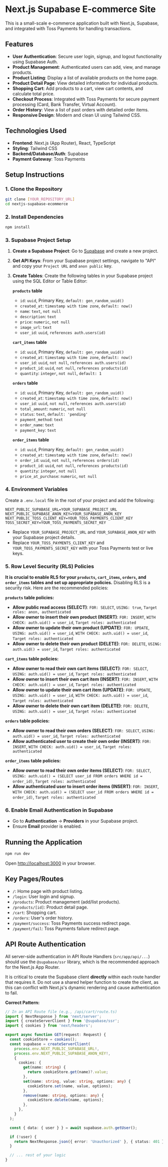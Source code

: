 # Next.js Supabase E-commerce Site

This is a small-scale e-commerce application built with Next.js, Supabase, and integrated with Toss Payments for handling transactions.

## Features

-   **User Authentication**: Secure user login, signup, and logout functionality using Supabase Auth.
-   **Product Management**: Authenticated users can add, view, and manage products.
-   **Product Listing**: Display a list of available products on the home page.
-   **Product Detail Page**: View detailed information for individual products.
-   **Shopping Cart**: Add products to a cart, view cart contents, and calculate total price.
-   **Checkout Process**: Integrated with Toss Payments for secure payment processing (Card, Bank Transfer, Virtual Account).
-   **Order History**: View a list of past orders with detailed order items.
-   **Responsive Design**: Modern and clean UI using Tailwind CSS.

## Technologies Used

-   **Frontend**: Next.js (App Router), React, TypeScript
-   **Styling**: Tailwind CSS
-   **Backend/Database/Auth**: Supabase
-   **Payment Gateway**: Toss Payments

## Setup Instructions

### 1. Clone the Repository

```bash
git clone [YOUR_REPOSITORY_URL]
cd nextjs-supabase-ecommerce
```

### 2. Install Dependencies

```bash
npm install
```

### 3. Supabase Project Setup

1.  **Create a Supabase Project**: Go to [Supabase](https://supabase.com/) and create a new project.
2.  **Get API Keys**: From your Supabase project settings, navigate to "API" and copy your `Project URL` and `anon public` key.
3.  **Create Tables**: Create the following tables in your Supabase project using the SQL Editor or Table Editor:

    **`products` table**
    -   `id`: `uuid`, Primary Key, `default: gen_random_uuid()`
    -   `created_at`: `timestamp with time zone`, `default: now()`
    -   `name`: `text`, `not null`
    -   `description`: `text`
    -   `price`: `numeric`, `not null`
    -   `image_url`: `text`
    -   `user_id`: `uuid`, `references auth.users(id)`

    **`cart_items` table**
    -   `id`: `uuid`, Primary Key, `default: gen_random_uuid()`
    -   `created_at`: `timestamp with time zone`, `default: now()`
    -   `user_id`: `uuid`, `not null`, `references auth.users(id)`
    -   `product_id`: `uuid`, `not null`, `references products(id)`
    -   `quantity`: `integer`, `not null`, `default: 1`

    **`orders` table**
    -   `id`: `uuid`, Primary Key, `default: gen_random_uuid()`
    -   `created_at`: `timestamp with time zone`, `default: now()`
    -   `user_id`: `uuid`, `not null`, `references auth.users(id)`
    -   `total_amount`: `numeric`, `not null`
    -   `status`: `text`, `default: 'pending'`
    -   `payment_method`: `text`
    -   `order_name`: `text`
    -   `payment_key`: `text`

    **`order_items` table**
    -   `id`: `uuid`, Primary Key, `default: gen_random_uuid()`
    -   `created_at`: `timestamp with time zone`, `default: now()`
    -   `order_id`: `uuid`, `not null`, `references orders(id)`
    -   `product_id`: `uuid`, `not null`, `references products(id)`
    -   `quantity`: `integer`, `not null`
    -   `price_at_purchase`: `numeric`, `not null`

### 4. Environment Variables

Create a `.env.local` file in the root of your project and add the following:

```
NEXT_PUBLIC_SUPABASE_URL=YOUR_SUPABASE_PROJECT_URL
NEXT_PUBLIC_SUPABASE_ANON_KEY=YOUR_SUPABASE_ANON_KEY
NEXT_PUBLIC_TOSS_CLIENT_KEY=YOUR_TOSS_PAYMENTS_CLIENT_KEY
TOSS_SECRET_KEY=YOUR_TOSS_PAYMENTS_SECRET_KEY
```

-   Replace `YOUR_SUPABASE_PROJECT_URL` and `YOUR_SUPABASE_ANON_KEY` with your Supabase project details.
-   Replace `YOUR_TOSS_PAYMENTS_CLIENT_KEY` and `YOUR_TOSS_PAYMENTS_SECRET_KEY` with your Toss Payments test or live keys.

### 5. Row Level Security (RLS) Policies

**It is crucial to enable RLS for your `products`, `cart_items`, `orders`, and `order_items` tables and set up appropriate policies.** Disabling RLS is a security risk. Here are the recommended policies:

**`products` table policies:**
-   **Allow public read access (SELECT)**: `FOR: SELECT`, `USING: true`, `Target roles: anon, authenticated`
-   **Allow owner to insert their own product (INSERT)**: `FOR: INSERT`, `WITH CHECK: auth.uid() = user_id`, `Target roles: authenticated`
-   **Allow owner to update their own product (UPDATE)**: `FOR: UPDATE`, `USING: auth.uid() = user_id`, `WITH CHECK: auth.uid() = user_id`, `Target roles: authenticated`
-   **Allow owner to delete their own product (DELETE)**: `FOR: DELETE`, `USING: auth.uid() = user_id`, `Target roles: authenticated`

**`cart_items` table policies:**
-   **Allow owner to read their own cart items (SELECT)**: `FOR: SELECT`, `USING: auth.uid() = user_id`, `Target roles: authenticated`
-   **Allow owner to insert their own cart item (INSERT)**: `FOR: INSERT`, `WITH CHECK: auth.uid() = user_id`, `Target roles: authenticated`
-   **Allow owner to update their own cart item (UPDATE)**: `FOR: UPDATE`, `USING: auth.uid() = user_id`, `WITH CHECK: auth.uid() = user_id`, `Target roles: authenticated`
-   **Allow owner to delete their own cart item (DELETE)**: `FOR: DELETE`, `USING: auth.uid() = user_id`, `Target roles: authenticated`

**`orders` table policies:**
-   **Allow owner to read their own orders (SELECT)**: `FOR: SELECT`, `USING: auth.uid() = user_id`, `Target roles: authenticated`
-   **Allow authenticated user to create their own order (INSERT)**: `FOR: INSERT`, `WITH CHECK: auth.uid() = user_id`, `Target roles: authenticated`

**`order_items` table policies:**
-   **Allow owner to read their own order items (SELECT)**: `FOR: SELECT`, `USING: auth.uid() = (SELECT user_id FROM orders WHERE id = order_id)`, `Target roles: authenticated`
-   **Allow authenticated user to insert order items (INSERT)**: `FOR: INSERT`, `WITH CHECK: auth.uid() = (SELECT user_id FROM orders WHERE id = order_id)`, `Target roles: authenticated`

### 6. Enable Email Authentication in Supabase

-   Go to **Authentication** -> **Providers** in your Supabase project.
-   Ensure **Email** provider is enabled.

## Running the Application

```bash
npm run dev
```

Open [http://localhost:3000](http://localhost:3000) in your browser.

## Key Pages/Routes

-   `/`: Home page with product listing.
-   `/login`: User login and signup.
-   `/products`: Product management (add/list products).
-   `/products/[id]`: Product detail page.
-   `/cart`: Shopping cart.
-   `/orders`: User's order history.
-   `/payment/success`: Toss Payments success redirect page.
-   `/payment/fail`: Toss Payments failure redirect page.

## API Route Authentication

All server-side authentication in API Route Handlers (`src/app/api/...`) should use the `@supabase/ssr` library, which is the recommended approach for the Next.js App Router.

It is critical to create the Supabase client **directly** within each route handler that requires it. Do not use a shared helper function to create the client, as this can conflict with Next.js's dynamic rendering and cause authentication to fail.

**Correct Pattern:**

```typescript
// In an API Route file (e.g., /api/cart/route.ts)
import { NextResponse } from 'next/server';
import { createServerClient } from '@supabase/ssr';
import { cookies } from 'next/headers';

export async function GET(request: Request) {
  const cookieStore = cookies();
  const supabase = createServerClient(
    process.env.NEXT_PUBLIC_SUPABASE_URL!,
    process.env.NEXT_PUBLIC_SUPABASE_ANON_KEY!,
    {
      cookies: {
        get(name: string) {
          return cookieStore.get(name)?.value;
        },
        set(name: string, value: string, options: any) {
          cookieStore.set(name, value, options);
        },
        remove(name: string, options: any) {
          cookieStore.delete(name, options);
        },
      },
    }
  );

  const { data: { user } } = await supabase.auth.getUser();

  if (!user) {
    return NextResponse.json({ error: 'Unauthorized' }, { status: 401 });
  }

  // ... rest of your logic
}
```